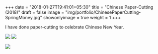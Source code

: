 +++
date = "2018-01-27T19:41:01+05:30"
title = "Chinese Paper-Cutting (2018)"
draft = false
image = "img/portfolio/ChinesePaperCutting-SpringMoney.jpg"
showonlyimage = true
weight = 1
+++



<!--more-->

I have done paper-cutting to celebrate Chinese New Year.


![](/img/portfolio/ChinesePaperCutting-SpringMoney.jpg)
![](/img/portfolio/ChinesePaperCutting-Happiness-1.jpg)

![](/img/portfolio/ChinesePaperCutting-Happiness-2.jpg)